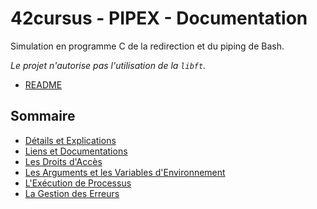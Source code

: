 <!--

	SUMMARY.md

	By: xbeheydt <xavier.beheydt@gmail.com>

	Created: 2022/02/17

-->
# 42cursus - PIPEX - Documentation

Simulation en programme C de la redirection et du piping de Bash.

_Le projet n'autorise pas l'utilisation de la `libft`._

- [README](../README.md)

## Sommaire

- [Détails et Explications](./DETAILS.md)
- [Liens et Documentations](./LINKS.md)
- [Les Droits d'Accès](./RIGHT_ACCESS.md)
- [Les Arguments et les Variables d'Environnement](./ARGUMENTS.md)
- [L'Exécution de Processus](./EXEC.md)
- [La Gestion des Erreurs](./ERRORS_HANDLERS.md)
